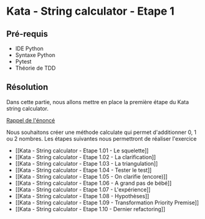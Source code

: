 # Kata - String calculator - Etape 1

## Pré-requis
- IDE Python
- Syntaxe Python
- Pytest
- Théorie de TDD


## Résolution

Dans cette partie, nous allons mettre en place la première étape du Kata string calculator.

[Rappel de l'énoncé](/description.md)

Nous souhaitons créer une méthode calculate qui permet d'additionner 0, 1 ou 2 nombres. Les étapes suivantes nous permettront de réaliser l'exercice

- [[Kata - String calculator - Etape 1.01 - Le squelette]]
- [[Kata - String calculator - Etape 1.02 - La clarification]]
- [[Kata - String calculator - Etape 1.03 - La triangulation]]
- [[Kata - String calculator - Etape 1.04 - Tester le test]]
- [[Kata - String calculator - Etape 1.05 - On clarifie (encore)]]
- [[Kata - String calculator - Etape 1.06 - A grand pas de bébé]]
- [[Kata - String calculator - Etape 1.07 - L'expérience]]
- [[Kata - String calculator - Etape 1.08 - Hypothèses]]
- [[Kata - String calculator - Etape 1.09 - Transformation Priority Premise]]
- [[Kata - String calculator - Etape 1.10 - Dernier refactoring]]



